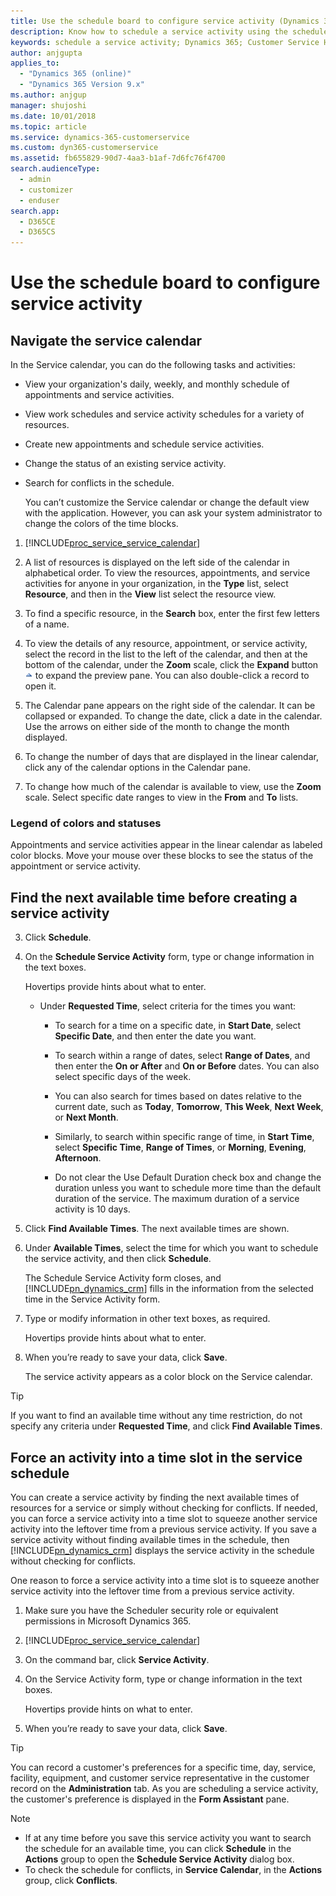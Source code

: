 ```yaml
---
title: Use the schedule board to configure service activity (Dynamics 365 for Customer Service) | MicrosoftDocs
description: Know how to schedule a service activity using the schedule board in Dynamics 365 for Customer Service
keywords: schedule a service activity; Dynamics 365; Customer Service Hub; Schedule board
author: anjgupta
applies_to: 
  - "Dynamics 365 (online)"
  - "Dynamics 365 Version 9.x"
ms.author: anjgup
manager: shujoshi
ms.date: 10/01/2018
ms.topic: article
ms.service: dynamics-365-customerservice
ms.custom: dyn365-customerservice
ms.assetid: fb655829-90d7-4aa3-b1af-7d6fc76f4700
search.audienceType: 
  - admin
  - customizer
  - enduser
search.app: 
  - D365CE
  - D365CS
---
```


# Use the schedule board to configure service activity

## Navigate the service calendar

In the Service calendar, you can do the following tasks and activities:  
  
- View your organization's daily, weekly, and monthly schedule of appointments and service activities.  
  
- View work schedules and service activity schedules for a variety of resources.  
  
- Create new appointments and schedule service activities.  
  
- Change the status of an existing service activity.  
  
- Search for conflicts in the schedule.  
  
  You can’t customize the Service calendar or change the default view with the application. However, you can ask your system administrator to change the colors of the time blocks.  
  
1. [!INCLUDE[proc_service_service_calendar](../includes/proc-service-service-calendar.md)]  
  
2. A list of resources is displayed on the left side of the calendar in alphabetical order. To view the resources, appointments, and service activities for anyone in your organization, in the **Type** list, select **Resource**, and then in the **View** list select the resource view.  
  
3. To find a specific resource, in the **Search** box, enter the first few letters of a name.  
  
4. To view the details of any resource, appointment, or service activity, select the record in the list to the left of the calendar, and then at the bottom of the calendar, under the **Zoom** scale, click the **Expand** button ![arrow&#95;up&#95;blue](../customer-service/media/crm-ua-arrow-up-blue.gif "arrow_up_blue") to expand the preview pane. You can also double-click a record to open it.  
  
5. The Calendar pane appears on the right side of the calendar. It can be collapsed or expanded. To change the date, click a date in the calendar. Use the arrows on either side of the month to change the month displayed.  
  
6. To change the number of days that are displayed in the linear calendar, click any of the calendar options in the Calendar pane.  
  
7. To change how much of the calendar is available to view, use the **Zoom** scale. Select specific date ranges to view in the **From** and **To** lists.  
  
### Legend of colors and statuses  
 Appointments and service activities appear in the linear calendar as labeled color blocks. Move your mouse over these blocks to see the status of the appointment or service activity. 
 

## Find the next available time before creating a service activity


3. Click **Schedule**.  
  
4. On the **Schedule Service Activity** form, type or change information in the text boxes.  
  
    Hovertips provide hints about what to enter.  
  
   -   Under **Requested Time**, select criteria for the times you want:  
  
       -   To search for a time on a specific date, in **Start Date**, select **Specific Date**, and then enter the date you want.  
  
       -   To search within a range of dates, select **Range of Dates**, and then enter the **On or After** and **On or Before** dates. You can also select specific days of the week.  
  
       -   You can also search for times based on dates relative to the current date, such as **Today**, **Tomorrow**, **This Week**, **Next Week**, or **Next Month**.  
  
       -   Similarly, to search within specific range of time, in **Start Time**, select **Specific Time**, **Range of Times**, or **Morning**, **Evening**, **Afternoon**.  
  
       -   Do not clear the Use Default Duration check box and change the duration unless you want to schedule more time than the default duration of the service. The maximum duration of a service activity is 10 days.  
  
5. Click **Find Available Times**. The next available times are shown.  
  
6. Under **Available Times**, select the time for which you want to schedule the service activity, and then click **Schedule**.  
  
    The Schedule Service Activity form closes, and [!INCLUDE[pn_dynamics_crm](../includes/pn-dynamics-crm.md)] fills in the information from the selected time in the Service Activity form.  
  
7. Type or modify information in other text boxes, as required.  
  
    Hovertips provide hints about what to enter.  
  
8. When you’re ready to save your data, click **Save**.  
  
    The service activity appears as a color block on the Service calendar.  
  
> [!TIP]
>  If you want to find an available time without any time restriction, do not specify any criteria under **Requested Time**, and click **Find Available Times**.  


## Force an activity into a time slot in the service schedule

You can create a service activity by finding the next available times of resources for a service or simply without checking for conflicts. If needed, you can force a service activity into a time slot to squeeze another service activity into the leftover time from a previous service activity. If you save a service activity without finding available times in the schedule, then [!INCLUDE[pn_dynamics_crm](../includes/pn-dynamics-crm.md)] displays the service activity in the schedule without checking for conflicts.  
  
 One reason to force a service activity into a time slot is to squeeze another service activity into the leftover time from a previous service activity.  
  
1. Make sure you have the Scheduler security role or equivalent permissions in Microsoft Dynamics 365.  
  
2. [!INCLUDE[proc_service_service_calendar](../includes/proc-service-service-calendar.md)]  
  
3. On the command bar, click **Service Activity**.  
  
4. On the Service Activity form, type or change information in the text boxes.  
  
    Hovertips provide hints on what to enter.  
  
5. When you’re ready to save your data, click **Save**.  
  
> [!TIP]
>  You can record a customer's preferences for a specific time, day, service, facility, equipment, and customer service representative in the customer record on the **Administration** tab. As you are scheduling a service activity, the customer's preference is displayed in the **Form Assistant** pane.  
  
> [!NOTE]
> - If at any time before you save this service activity you want to search the schedule for an available time, you can click **Schedule** in the **Actions** group to open the **Schedule Service Activity** dialog box.  
> - To check the schedule for conflicts, in **Service Calendar**, in the **Actions** group, click **Conflicts**.  

